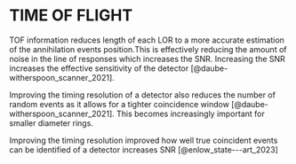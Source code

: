 # TIME OF FLIGHT
TOF information reduces length of each LOR to a more accurate estimation of the annihilation events position.This is effectively reducing the amount of noise in the line of responses which increases the SNR. Increasing the SNR increases the effective sensitivity of the detector [@daube-witherspoon_scanner_2021].

Improving the timing resolution of a detector also reduces the number of random events as it allows for a tighter coincidence window [@daube-witherspoon_scanner_2021]. This becomes increasingly important for smaller diameter rings. 

Improving the timing resolution improved how well true coincident events can be identified of a detector increases SNR [@enlow_state---art_2023]